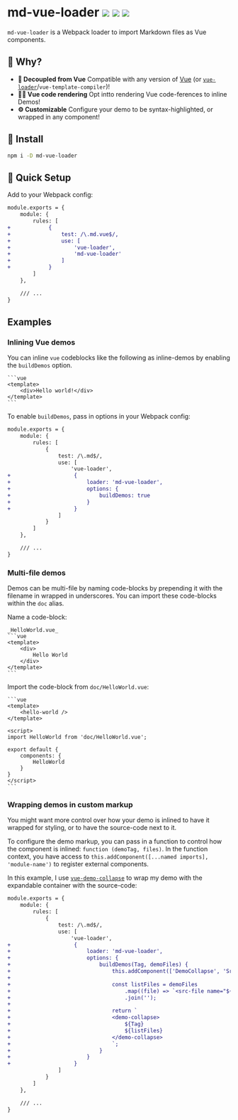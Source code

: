 # md-vue-loader <a href="https://npm.im/md-vue-loader"><img src="https://badgen.net/npm/v/md-vue-loader"></a> <a href="https://npm.im/md-vue-loader"><img src="https://badgen.net/npm/dm/md-vue-loader"></a> <a href="https://packagephobia.now.sh/result?p=md-vue-loader"><img src="https://packagephobia.now.sh/badge?p=md-vue-loader"></a>

`md-vue-loader` is a Webpack loader to import Markdown files as Vue components.

## :raising_hand: Why?
- **🙌 Decoupled from Vue** Compatible with any version of [Vue](https://github.com/vuejs/vue) (or [`vue-loader`](https://vue-loader.vuejs.org)/`vue-template-compiler`)!
- **👩‍🎨 Vue code rendering** Opt intto rendering Vue code-ferences to inline Demos!
- **⚙️ Customizable** Configure your demo to be syntax-highlighted, or wrapped in any component!

## :rocket: Install
```bash
npm i -D md-vue-loader
```

## 🚦 Quick Setup
Add to your Webpack config:

```diff
module.exports = {
    module: {
        rules: [
+            {
+                test: /\.md.vue$/,
+                use: [
+                    'vue-loader',
+                    'md-vue-loader'
+                ]
+            }
        ]
    },

    /// ...
}
```

## Examples

### Inlining Vue demos
You can inline `vue` codeblocks like the following as inline-demos by enabling the `buildDemos` option.

````
```vue
<template>
    <div>Hello world!</div>
</template>
```
````

To enable `buildDemos`, pass in options in your Webpack config:

```diff
module.exports = {
    module: {
        rules: [
            {
                test: /\.md$/,
                use: [
                    'vue-loader',
+                    {
+                        loader: 'md-vue-loader',
+                        options: {
+                            buildDemos: true
+                        }
+                    }
                ]
            }
        ]
    },

    /// ...
}
```

### Multi-file demos
Demos can be multi-file by naming code-blocks by prepending it with the filename in wrapped in underscores. You can import these code-blocks within the `doc` alias.

Name a code-block:
````
_HelloWorld.vue_
```vue
<template>
    <div>
        Hello World
    </div>
</template>
```
````

Import the code-block from `doc/HelloWorld.vue`:
````
```vue
<template>
    <hello-world />
</template>

<script>
import HelloWorld from 'doc/HelloWorld.vue';

export default {
    components: {
        HelloWorld
    }
}
</script>
```
````

### Wrapping demos in custom markup
You might want more control over how your demo is inlined to have it wrapped for styling, or to have the source-code next to it.

To configure the demo markup, you can pass in a function to control how the component is inlined: `function (demoTag, files)`. In the function context, you have access to `this.addComponent([...named imports], 'module-name')` to register external components.

In this example, I use [`vue-demo-collapse`](https://www.npmjs.com/package/vue-demo-collapse) to wrap my demo with the expandable container with the source-code:

```diff
module.exports = {
    module: {
        rules: [
            {
                test: /\.md$/,
                use: [
                    'vue-loader',
+                    {
+                        loader: 'md-vue-loader',
+                        options: {
+                            buildDemos(Tag, demoFiles) {
+                                this.addComponent(['DemoCollapse', 'SrcFile'], 'vue-demo-collapse');
+
+                                const listFiles = demoFiles
+                                    .map((file) => `<src-file name="${file.name || ''}" language="html"><template v-pre>${ent.encode(file.content)}</template></src-file>`)
+                                    .join('');
+
+                                return `
+                                <demo-collapse>
+                                    ${Tag}
+                                    ${listFiles}
+                                </demo-collapse>
+                                `;
+                            }
+                        }
+                    }
                ]
            }
        ]
    },

    /// ...
}
```

